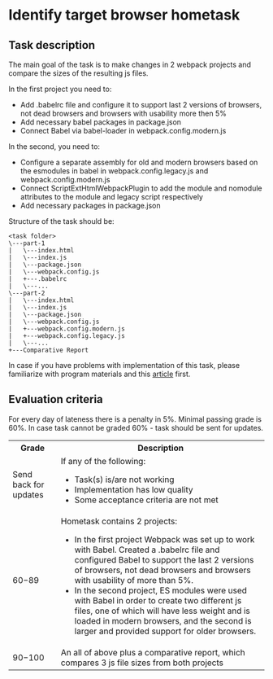 # Identify target browser hometask

## Task description
The main goal of the task is to make changes in 2 webpack projects and compare the sizes of the resulting js files. 

In the first project you need to:
* Add .babelrc file and configure it to support last 2 versions of browsers, not dead browsers and browsers with usability more then 5%
* Add necessary babel packages in package.json
* Connect Babel via babel-loader in webpack.config.modern.js

In the second, you need to:
* Configure a separate assembly for old and modern browsers based on the esmodules in babel in webpack.config.legacy.js and webpack.config.modern.js
* Connect ScriptExtHtmlWebpackPlugin to add the module and nomodule attributes to the module and legacy script respectively
* Add necessary packages in package.json

Structure of the task should be:

```
<task folder>
\---part-1
|   \---index.html
|   \---index.js
|   \---package.json
|   \---webpack.config.js
|   +---.babelrc
|   \---...
\---part-2
|   \---index.html
|   \---index.js
|   \---package.json
|   \---webpack.config.js
|   +---webpack.config.modern.js
|   +---webpack.config.legacy.js
|   \---...
+---Comparative Report
```

In case if you have problems with implementation of this task, please familiarize with program materials and this [article](https://web.dev/codelab-serve-modern-code/) first.

## Evaluation criteria
For every day of lateness there is a penalty in 5%.
Minimal passing grade is 60%. In case task cannot be graded 60% - task should be sent for updates.

<table>
  <tbody>
    <tr>
      <th>Grade</th>
      <th>Description</th>
    </tr>
    <tr>
      <td>Send back for updates</td>
      <td>If any of the following:
        <ul>
          <li>Task(s) is/are not working</li>
          <li>Implementation has low quality</li>
          <li>Some acceptance criteria are not met</li>
        </ul>
      </td>
    </tr>
    <tr>
      <td>60−89</td>
      <td>Hometask contains 2 projects: 
        <ul>
          <li>In the first project Webpack was set up to work with Babel. Created a .babelrc file and configured Babel to support the last 2 versions of browsers, not dead browsers and browsers with usability of more than 5%.</li>
          <li>In the second project, ES modules were used with Babel in order to create two different js files, one of which will have less weight and is loaded in modern browsers, and the second is larger and provided support for older browsers.</li>
        </ul>
      </td>
    </tr>
    <tr>
      <td>90−100</td>
      <td>An all of above plus a comparative report, which compares 3 js file sizes from both projects</td>
    </tr>
  </tbody>
</table>
